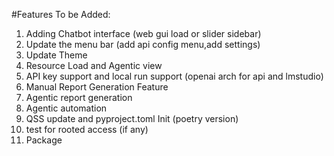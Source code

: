 #Features To be Added:
1. Adding Chatbot interface (web gui load or slider sidebar)
2. Update the menu bar (add api config menu,add settings)
3. Update Theme
4. Resource Load and Agentic view
5. API key support and local run support (openai arch for api and lmstudio)
6. Manual Report Generation Feature
7. Agentic report generation
8. Agentic automation
9. QSS update and pyproject.toml Init (poetry version)
10. test for rooted access (if any)
11. Package